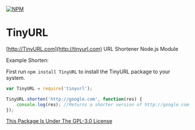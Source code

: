 [![NPM](https://nodei.co/npm/tinyurl?downloads=true&downloadRank=true&stars=true)](https://npmjs.com/package/tinyurl/)

# TinyURL
[http://TinyURL.com](http://tinyurl.com) URL Shortener Node.js Module

Example Shorten:

First run ```npm install TinyURL``` to install the TinyURL package to your system.

```javascript
var TinyURL = require('tinyurl');

TinyURL.shorten('http://google.com', function(res) {
	console.log(res); //Returns a shorter version of http://google.com - http://tinyurl.com/2tx
});
```

[This Package Is Under The GPL-3.0 License](https://raw.githubusercontent.com/AlphaT3ch/TinyURL/master/LICENSE.txt)